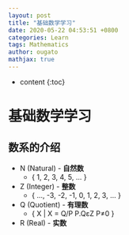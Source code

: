 ```yaml
---
layout: post
title: "基础数学学习"
date: 2020-05-22 04:53:51 +0800
categories: Learn
tags: Mathematics
author: ougato
mathjax: true
---
```


* content
{:toc}




# 基础数学学习

## 数系的介绍

* N (Natural) - **自然数**
    * { 1, 2, 3, 4, 5, ... }
* Z (Integer) - **整数**
    * { ..., -3, -2, -1, 0, 1, 2, 3, ... }
* Q (Quotient) - **有理数**
    * { X | X = Q/P P.QεZ P≠0 }
* R (Real) - **实数**
